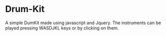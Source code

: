 # Drum-Kit
A simple DumKit made using javascript and Jquery.
The instruments can be played pressing WASDJKL keys 
or by clicking on them.
